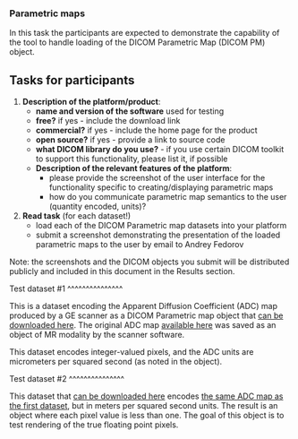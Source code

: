 ### Parametric maps

In this task the participants are expected to demonstrate the capability of the tool to handle loading of the DICOM Parametric Map \(DICOM PM\) object.

Tasks for participants
----------------------

1. **Description of the platform/product**:
   * **name and version of the software** used for testing
   * **free?** if yes - include the download link
   * **commercial?** if yes - include the home page for the product
   * **open source?** if yes - provide a link to source code
   * **what DICOM library do you use?** - if you use certain DICOM toolkit to support this functionality, please list it, if possible
   * **Description of the relevant features of the platform**:
     * please provide the screenshot of the user interface for the functionality specific to creating/displaying parametric maps
     * how do you communicate parametric map semantics to the user \(quantity encoded, units\)?
2. **Read task** \(for each dataset!\)
   * load each of the DICOM Parametric map datasets into your platform
   * submit a screenshot demonstrating the presentation of the loaded parametric maps to the user by email to Andrey Fedorov

Note: the screenshots and the DICOM objects you submit will be distributed publicly and included in this document in the Results section.

Test dataset #1
^^^^^^^^^^^^^^^

This is a dataset encoding the Apparent Diffusion Coefficient \(ADC\) map produced by a GE scanner as a DICOM Parametric map object that [can be downloaded here](http://slicer.kitware.com/midas3/download/item/257241/paramap.dcm.zip). The original ADC map [available here](http://slicer.kitware.com/midas3/download/item/126196/701-ADCb500.zip) was saved as an object of MR modality by the scanner software.

This dataset encodes integer-valued pixels, and the ADC units are micrometers per squared second \(as noted in the object\).

Test dataset #2
^^^^^^^^^^^^^^^

This dataset that [can be downloaded here](http://slicer.kitware.com/midas3/download/item/257243/paramap-float.dcm.zip) encodes [the same ADC map as the first dataset](http://slicer.kitware.com/midas3/download/item/126196/701-ADCb500.zip), but in meters per squared second units. The result is an object where each pixel value is less than one. The goal of this object is to test rendering of the true floating point pixels.
